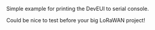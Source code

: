 Simple example for printing the DevEUI to serial console.

Could be nice to test before your big LoRaWAN project!
